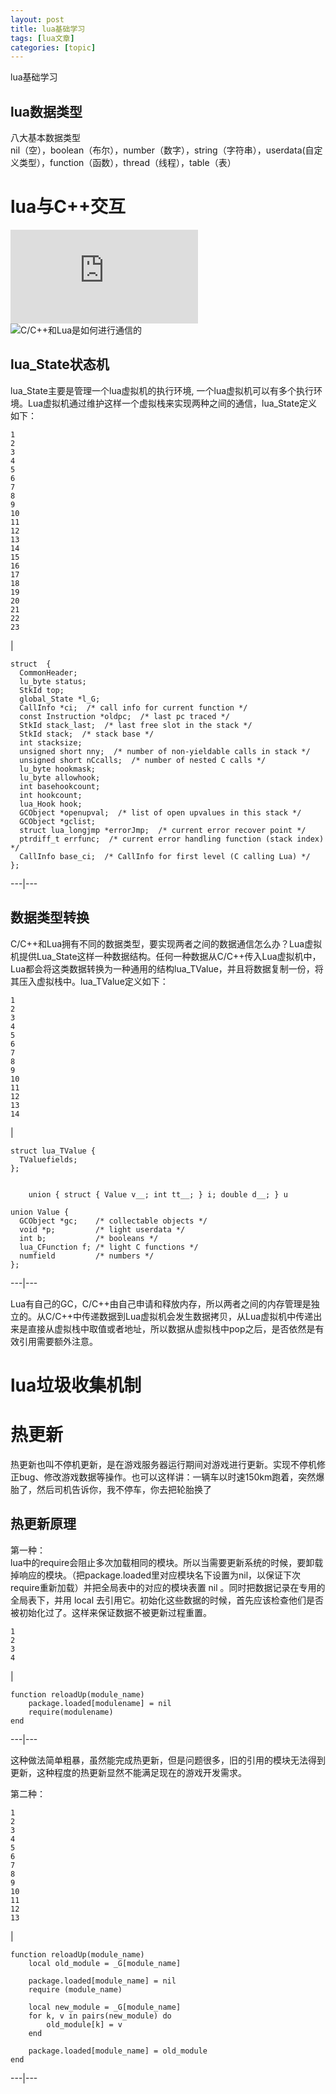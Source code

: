 ```yaml
---
layout: post
title: lua基础学习 
tags: [lua文章]
categories: [topic]
---
```

lua基础学习  

## lua数据类型

八大基本数据类型  
nil（空），boolean（布尔），number（数字），string（字符串），userdata(自定义类型），function（函数），thread（线程），table（表）

# lua与C++交互

![lua中调用C函数](http://www.cnblogs.com/sifenkesi/p/3876745.html)  
![C/C++和Lua是如何进行通信的](https://my.oschina.net/xlplbo/blog/314956)

## lua_State状态机

lua_State主要是管理一个lua虚拟机的执行环境,
一个lua虚拟机可以有多个执行环境。Lua虚拟机通过维护这样一个虚拟栈来实现两种之间的通信，lua_State定义如下：  

    
    
    1  
    2  
    3  
    4  
    5  
    6  
    7  
    8  
    9  
    10  
    11  
    12  
    13  
    14  
    15  
    16  
    17  
    18  
    19  
    20  
    21  
    22  
    23  
    

|

    
    
    struct  {  
      CommonHeader;  
      lu_byte status;  
      StkId top;    
      global_State *l_G;  
      CallInfo *ci;  /* call info for current function */  
      const Instruction *oldpc;  /* last pc traced */  
      StkId stack_last;  /* last free slot in the stack */  
      StkId stack;  /* stack base */  
      int stacksize;  
      unsigned short nny;  /* number of non-yieldable calls in stack */  
      unsigned short nCcalls;  /* number of nested C calls */  
      lu_byte hookmask;  
      lu_byte allowhook;  
      int basehookcount;  
      int hookcount;  
      lua_Hook hook;  
      GCObject *openupval;  /* list of open upvalues in this stack */  
      GCObject *gclist;  
      struct lua_longjmp *errorJmp;  /* current error recover point */  
      ptrdiff_t errfunc;  /* current error handling function (stack index) */  
      CallInfo base_ci;  /* CallInfo for first level (C calling Lua) */  
    };  
      
  
---|---  
  
## 数据类型转换

C/C++和Lua拥有不同的数据类型，要实现两者之间的数据通信怎么办？Lua虚拟机提供Lua_State这样一种数据结构。任何一种数据从C/C++传入Lua虚拟机中，Lua都会将这类数据转换为一种通用的结构lua_TValue，并且将数据复制一份，将其压入虚拟栈中。lua_TValue定义如下：  

    
    
    1  
    2  
    3  
    4  
    5  
    6  
    7  
    8  
    9  
    10  
    11  
    12  
    13  
    14  
    

|

    
    
    struct lua_TValue {  
      TValuefields;  
    };  
      
      
        union { struct { Value v__; int tt__; } i; double d__; } u  
      
    union Value {  
      GCObject *gc;    /* collectable objects */  
      void *p;         /* light userdata */  
      int b;           /* booleans */  
      lua_CFunction f; /* light C functions */  
      numfield         /* numbers */  
    };  
      
  
---|---  
  
Lua有自己的GC，C/C++由自己申请和释放内存，所以两者之间的内存管理是独立的。从C/C++中传递数据到Lua虚拟机会发生数据拷贝，从Lua虚拟机中传递出来是直接从虚拟栈中取值或者地址，所以数据从虚拟栈中pop之后，是否依然是有效引用需要额外注意。

# lua垃圾收集机制

# 热更新

热更新也叫不停机更新，是在游戏服务器运行期间对游戏进行更新。实现不停机修正bug、修改游戏数据等操作。也可以这样讲：一辆车以时速150km跑着，突然爆胎了，然后司机告诉你，我不停车，你去把轮胎换了

## 热更新原理

第一种：  
lua中的require会阻止多次加载相同的模块。所以当需要更新系统的时候，要卸载掉响应的模块。（把package.loaded里对应模块名下设置为nil，以保证下次require重新加载）并把全局表中的对应的模块表置
nil 。同时把数据记录在专用的全局表下，并用 local
去引用它。初始化这些数据的时候，首先应该检查他们是否被初始化过了。这样来保证数据不被更新过程重置。  

    
    
    1  
    2  
    3  
    4  
    

|

    
    
    function reloadUp(module_name)  
        package.loaded[modulename] = nil  
        require(modulename)  
    end  
      
  
---|---  
  
这种做法简单粗暴，虽然能完成热更新，但是问题很多，旧的引用的模块无法得到更新，这种程度的热更新显然不能满足现在的游戏开发需求。

第二种：  

    
    
    1  
    2  
    3  
    4  
    5  
    6  
    7  
    8  
    9  
    10  
    11  
    12  
    13  
    

|

    
    
    function reloadUp(module_name)  
        local old_module = _G[module_name]  
      
        package.loaded[module_name] = nil  
        require (module_name)  
      
        local new_module = _G[module_name]  
        for k, v in pairs(new_module) do  
            old_module[k] = v  
        end  
      
        package.loaded[module_name] = old_module  
    end  
      
  
---|---